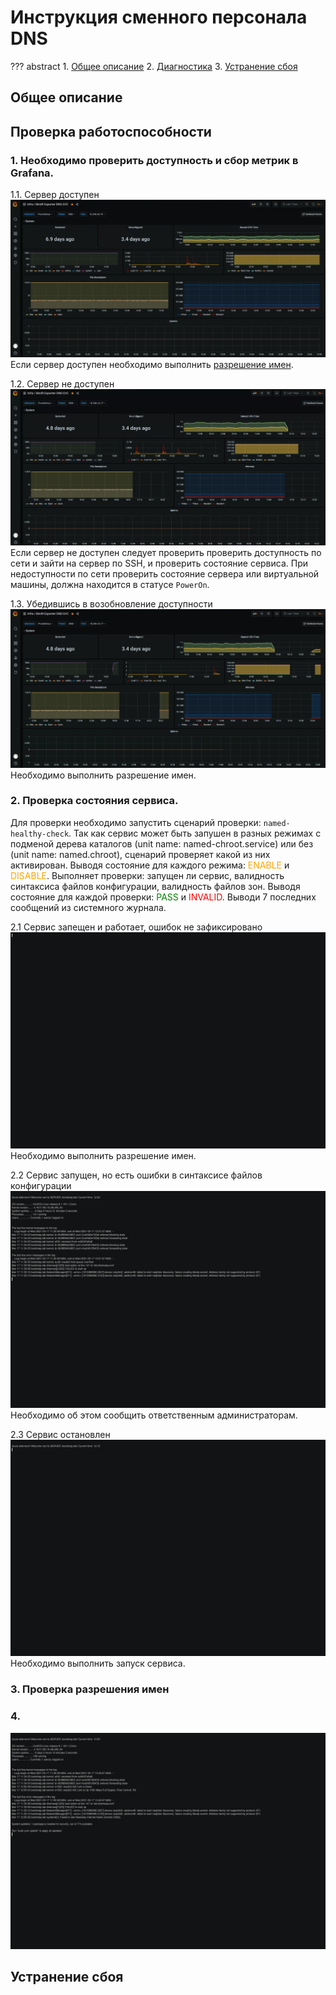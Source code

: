 # Инструкция сменного персонала DNS

??? abstract
    1. [Общее описание](#общее-описание)
    2. [Диагностика](#проверка-работоспособности)
    3. [Устранение сбоя](#устранение-сбоя)

## Общее описание

## Проверка работоспособности

### 1. Необходимо проверить доступность и сбор метрик в Grafana.
   
   1.1. Сервер доступен
   ![pg-good](images/pg-work.png)
   Если сервер доступен необходимо выполнить [разрешение имен](#3проверка-разрешения-имен).
   
   1.2. Сервер не доступен
   ![pg-bad](images/pg-nowork.png)
   Если сервер не доступен следует проверить проверить доступность по сети и зайти на сервер по SSH, и проверить состояние сервиса. При недоступности по сети проверить состояние сервера или виртуальной машины, должна находится в статусе `PowerOn`.
   
   1.3. Убедившись в возобновление доступности
   ![pg-fix](images/pg-fix.png)
   Необходимо выполнить разрешение имен.

### 2. Проверка состояния сервиса.

Для проверки необходимо запустить сценарий проверки: `named-healthy-check`. Так как сервис может быть запушен в разных режимах с подменой дерева каталогов (unit name: named-chroot.service) или без (unit name: named.chroot), сценарий проверяет какой из них активирован. Выводя состояние для каждого режима: <span style="color:orange">ENABLE</span> и <span style="color:orange">DISABLE</span>. Выполняет проверки: запущен ли сервис, валидность синтаксиса файлов конфигурации, валидность файлов зон. Выводя состояние для каждой проверки: <span style="color:green">PASS</span> и <span style="color:red">INVALID</span>. Выводи 7 последних сообщений из системного журнала.
   
   2.1 Сервис запещен и работает, ошибок не зафиксировано
   ![Work](images/named-work.gif)
   Необходимо выполнить разрешение имен.

   2.2 Сервис запущен, но есть ошибки в синтаксисе файлов конфигурации
   ![Invalid](images/named-invalid.gif)
   Необходимо об этом сообщить ответственным администраторам.

   2.3 Сервис остановлен
   ![stoped](images/named-stoped.gif)
   Необходимо выполнить запуск сервиса.

### 3. Проверка разрешения имен



### 4. 
![Sosreport](images/sos.gif)

## Устранение сбоя
